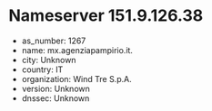 # Nameserver 151.9.126.38

* as_number: 1267
* name: mx.agenziapampirio.it.
* city: Unknown
* country: IT
* organization: Wind Tre S.p.A.
* version: Unknown
* dnssec: Unknown
